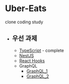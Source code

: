 # Uber-Eats

clone coding study

- ## 우선 과제
  - [TypeScript](https://nomadcoders.co/typescript-for-beginners/lobby) - complete
  - [NestJS](https://nomadcoders.co/nestjs-fundamentals/lobby)
  - [React Hooks](https://nomadcoders.co/react-hooks-introduction/lobby)
  - GraphQL
    - [GraphQL_1](https://nomadcoders.co/graphql-for-beginners)
    - [GraphQL_2](https://nomadcoders.co/react-graphql-for-beginners)

